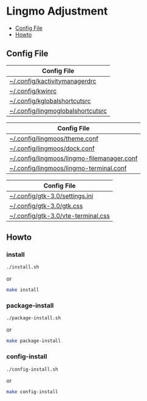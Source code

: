 

# Lingmo Adjustment

* [Config File](#config-file)
* [Howto](#howto)



## Config File

| Config File |
| ----------- |
| [~/.config/kactivitymanagerdrc](asset/overlay/etc/skel/.config/kactivitymanagerdrc) |
| [~/.config/kwinrc](asset/overlay/etc/skel/.config/kwinrc) |
| [~/.config/kglobalshortcutsrc](asset/overlay/etc/skel/.config/kglobalshortcutsrc) |
| [~/.config/lingmoglobalshortcutsrc](asset/overlay/etc/skel/.config/lingmoglobalshortcutsrc) |


| Config File |
| ----------- |
| [~/.config/lingmoos/theme.conf](asset/overlay/etc/skel/.config/lingmoos/theme.conf) |
| [~/.config/lingmoos/dock.conf](asset/overlay/etc/skel/.config/lingmoos/dock.conf) |
| [~/.config/lingmoos/lingmo-filemanager.conf](asset/overlay/etc/skel/.config/lingmoos/lingmo-filemanager.conf) |
| [~/.config/lingmoos/lingmo-terminal.conf](asset/overlay/etc/skel/.config/lingmoos/lingmo-terminal.conf) |


| Config File |
| ----------- |
| [~/.config/gtk-3.0/settings.ini](asset/overlay/etc/skel/.config/gtk-3.0/settings.ini) |
| [~/.config/gtk-3.0/gtk.css](asset/overlay/etc/skel/.config/gtk-3.0/gtk.css) |
| [~/.config/gtk-3.0/vte-terminal.css](asset/overlay/etc/skel/.config/gtk-3.0/vte-terminal.css) |




## Howto


### install

``` sh
./install.sh
```

or

``` sh
make install
```


### package-install

``` sh
./package-install.sh
```

or

``` sh
make package-install
```


### config-install

``` sh
./config-install.sh
```

or

``` sh
make config-install
```
